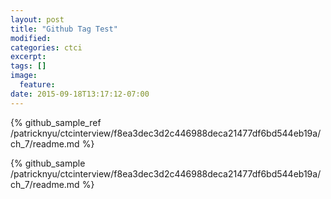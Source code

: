 ```yaml
---
layout: post
title: "Github Tag Test"
modified:
categories: ctci
excerpt:
tags: []
image:
  feature:
date: 2015-09-18T13:17:12-07:00
---
```


{% github_sample_ref /patricknyu/ctcinterview/f8ea3dec3d2c446988deca21477df6bd544eb19a/ch_7/readme.md %}
<!--{% highlight html %}-->
{% github_sample /patricknyu/ctcinterview/f8ea3dec3d2c446988deca21477df6bd544eb19a/ch_7/readme.md %}
<!--{% endhighlight %}-->
